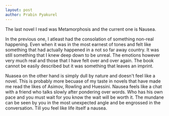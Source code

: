 ```yaml
---
layout: post
author: Prabin Pyakurel 
---
```


The last novel I read was Metamorphosis and the current one is Nausea. 

In the previous one, I atleast had the consolation of something non-real happening. Even when it was in the most earnest of tones and felt like something that had actually happened in a not so far away country. It was still something that I knew deep down to be unreal. The emotions however very much real and those that I have felt over and over again. The book cannot be easily described but it was something that leaves an imprint.

Nuasea on the other hand is simply dull by nature and doesn't feel like a novel. This is probably more becuase of my taste in novels that have made me read the likes of Asimov, Rowling and Huessini. Nausea feels like a chat with a friend who talks slowly after pondering over words. Who has his own pace and you must wait for you know the wait will be worth it. The mundane can be seen by you in the most unexpected angle and be engrossed in the conversation. Till you feel like life itself a nausea.
